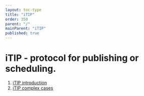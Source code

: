 ```yaml
---
layout: toc-type
title: "iTIP"
order: 350
parent: "/"
mainParent: "iTIP"
published: true
---
```


# iTIP - protocol for publishing or scheduling.

1. [iTIP introduction](/iTIP/iTIP-intro)
1. [iTIP complex cases](/iTIP/iTIP-complex-cases)
